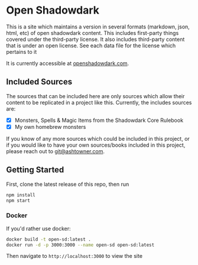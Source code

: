# Open Shadowdark

This is a site which maintains a version in several formats (markdown, json,
html, etc) of open shadowdark content. This includes first-party things covered
under the third-party license. It also includes third-party content that is
under an open license. See each data file for the license which pertains to it

It is currently accessible at [openshadowdark.com](https://www.openshadowdark.com/).

## Included Sources

The sources that can be included here are only sources which allow their content
to be replicated in a project like this. Currently, the includes sources are:

- [x] Monsters, Spells & Magic Items from the Shadowdark Core Rulebook
- [x] My own homebrew monsters

If you know of any more sources which could be included in this project, or if
you would like to have your own sources/books included in this project, please
reach out to [git@ashtowner.com](mailto:git@ashtowner.com).

## Getting Started

First, clone the latest release of this repo, then run

```bash
npm install
npm start
```

### Docker

If you'd rather use docker:

```bash
docker build -t open-sd:latest .
docker run -d -p 3000:3000 --name open-sd open-sd:latest
```

Then navigate to `http://localhost:3000` to view the site
